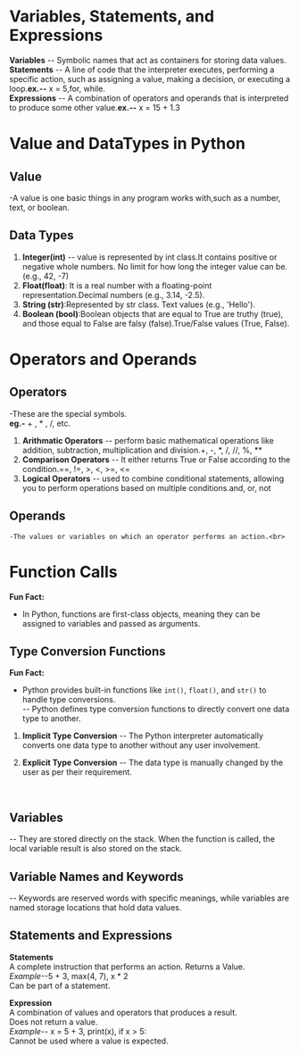 # Variables, Statements, and Expressions
**Variables** -- Symbolic names that act as containers for storing data values.<br>
**Statements** -- A line of code that the interpreter executes, performing a specific action, such as assigning a value, making a decision, or executing a loop.**ex.--** x = 5,for, while.<br> 
**Expressions** -- A combination of operators and operands that is interpreted to produce some other value.**ex.--** x = 15 + 1.3<br>

# Value and DataTypes in Python
## Value
-A value is one basic things in any program works with,such as a number, text, or boolean.
    
## Data Types
1. **Integer(int)** -- value is represented by int class.It contains positive or negative whole numbers. No limit for how long the integer value can be.(e.g., 42, -7)<br>
2. **Float(float)**: It is a real number with a floating-point representation.Decimal numbers (e.g., 3.14, -2.5).<br>
3. **String (str)**:Represented by str class. Text values (e.g., 'Hello').<br>
4. **Boolean (bool)**:Boolean objects that are equal to True are truthy (true), and those equal to False are falsy (false).True/False values (True, False).<br>

# Operators and Operands
## Operators
-These are the special symbols.<br>**eg.-** + , * , /, etc.
1. **Arithmatic Operators** --  perform basic mathematical operations like addition, subtraction, multiplication and division.+, -, *, /, //, %, **<br>
2. **Comparison Operators** -- It either returns True or False according to the condition.==, !=, >, <, >=, <=<br>
3. **Logical Operators** --  used to combine conditional statements, allowing you to perform operations based on multiple conditions.and, or, not<br>
## Operands 
    -The values or variables on which an operator performs an action.<br>

# Function Calls
**Fun Fact:**
   - In Python, functions are first-class objects, meaning they can be assigned to variables and passed as arguments.<br>

## Type Conversion Functions
**Fun Fact:**
   - Python provides built-in functions like `int()`, `float()`, and `str()` to handle type conversions.<br>
 -- Python defines type conversion functions to directly convert one data type to another.<br>
 1. **Implicit Type Conversion** -- The Python interpreter automatically converts one data type to another without any user involvement.<br>

 2. **Explicit Type Conversion** -- The data type is manually changed by the user as per their requirement.
 <br>

 ## Variables
 -- They are stored directly on the stack. When the function is called, the local variable result is also stored on the stack.

## Variable Names and Keywords
-- Keywords are reserved words with specific meanings, while variables are named storage locations that hold data values.<br>

## Statements and Expressions

**Statements**                                  
A complete instruction that performs an action. 
Returns a Value.                                 
*Example*--5 + 3, max(4, 7), x * 2               
Can be part of a statement.                      

**Expression**<br>
A combination of values and operators that produces a result.<br>
Does not return a value.<br>
*Example*-- x = 5 + 3, print(x), if x > 5:<br>
Cannot be used where a value is expected.<br>
